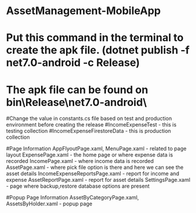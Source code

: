 # AssetManagement-MobileApp
# Put this command in the terminal to create the apk file. (dotnet publish -f net7.0-android -c Release)
# The apk file can be found on bin\Release\net7.0-android\

#Change the value in constants.cs file based on test and production environment before creating the release
#IncomeExpenseTest - this is testing collection
#IncomeExpenseFirestoreData - this is production collection


#Page Information
AppFlyoutPage.xaml, MenuPage.xaml - related to page layout
ExpensePage.xaml - the home page or where expense data is recorded
IncomePage.xaml - where income data is recorded
AssetPage.xaml - where pick file option is there and here we can see the asset details
IncomeExpenseReportsPage.xaml - report for income and expense
AssetReportPage.xaml - report for asset details
SettingsPage.xaml - page where backup,restore database options are present

#Popup Page Information
AssetByCategoryPage.xaml, AssetsByHolder.xaml - popup page